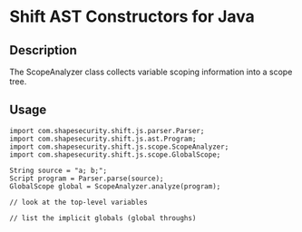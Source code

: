 Shift AST Constructors for Java
===============================

## Description

The ScopeAnalyzer class collects variable scoping information into a scope tree.


## Usage
```
import com.shapesecurity.shift.js.parser.Parser;
import com.shapesecurity.shift.js.ast.Program;
import com.shapesecurity.shift.js.scope.ScopeAnalyzer;
import com.shapesecurity.shift.js.scope.GlobalScope;

String source = "a; b;";
Script program = Parser.parse(source);
GlobalScope global = ScopeAnalyzer.analyze(program);

// look at the top-level variables

// list the implicit globals (global throughs)
```
